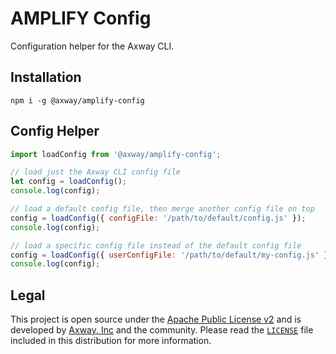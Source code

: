 # AMPLIFY Config

Configuration helper for the Axway CLI.

## Installation

	npm i -g @axway/amplify-config

## Config Helper

```js
import loadConfig from '@axway/amplify-config';

// load just the Axway CLI config file
let config = loadConfig();
console.log(config);

// load a default config file, then merge another config file on top
config = loadConfig({ configFile: '/path/to/default/config.js' });
console.log(config);

// load a specific config file instead of the default config file
config = loadConfig({ userConfigFile: '/path/to/default/my-config.js' });
console.log(config);
```

## Legal

This project is open source under the [Apache Public License v2][1] and is developed by
[Axway, Inc](http://www.axway.com/) and the community. Please read the [`LICENSE`][1] file included
in this distribution for more information.

[1]: https://github.com/appcelerator/amplify-tooling/blob/master/packages/amplify-cli-utils/LICENSE
